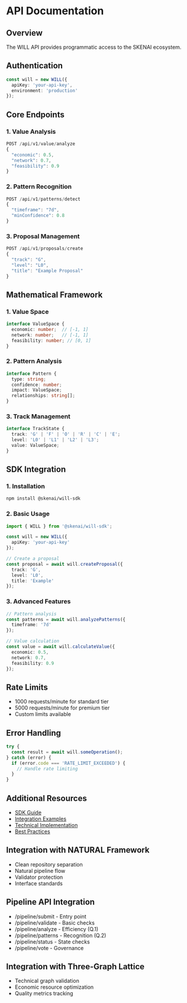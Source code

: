 # API Documentation

## Overview
The WILL API provides programmatic access to the SKENAI ecosystem.

## Authentication
```typescript
const will = new WILL({
  apiKey: 'your-api-key',
  environment: 'production'
});
```

## Core Endpoints

### 1. Value Analysis
```typescript
POST /api/v1/value/analyze
{
  "economic": 0.5,
  "network": 0.7,
  "feasibility": 0.9
}
```

### 2. Pattern Recognition
```typescript
POST /api/v1/patterns/detect
{
  "timeframe": "7d",
  "minConfidence": 0.8
}
```

### 3. Proposal Management
```typescript
POST /api/v1/proposals/create
{
  "track": "G",
  "level": "L0",
  "title": "Example Proposal"
}
```

## Mathematical Framework

### 1. Value Space
```typescript
interface ValueSpace {
  economic: number;  // [-1, 1]
  network: number;   // [-1, 1]
  feasibility: number; // [0, 1]
}
```

### 2. Pattern Analysis
```typescript
interface Pattern {
  type: string;
  confidence: number;
  impact: ValueSpace;
  relationships: string[];
}
```

### 3. Track Management
```typescript
interface TrackState {
  track: 'G' | 'F' | 'O' | 'R' | 'C' | 'E';
  level: 'L0' | 'L1' | 'L2' | 'L3';
  value: ValueSpace;
}
```

## SDK Integration

### 1. Installation
```bash
npm install @skenai/will-sdk
```

### 2. Basic Usage
```typescript
import { WILL } from '@skenai/will-sdk';

const will = new WILL({
  apiKey: 'your-api-key'
});

// Create a proposal
const proposal = await will.createProposal({
  track: 'G',
  level: 'L0',
  title: 'Example'
});
```

### 3. Advanced Features
```typescript
// Pattern analysis
const patterns = await will.analyzePatterns({
  timeframe: '7d'
});

// Value calculation
const value = await will.calculateValue({
  economic: 0.5,
  network: 0.7,
  feasibility: 0.9
});
```

## Rate Limits
- 1000 requests/minute for standard tier
- 5000 requests/minute for premium tier
- Custom limits available

## Error Handling
```typescript
try {
  const result = await will.someOperation();
} catch (error) {
  if (error.code === 'RATE_LIMIT_EXCEEDED') {
    // Handle rate limiting
  }
}
```

## Additional Resources
- [SDK Guide](SDK)
- [Integration Examples](Examples)
- [Technical Implementation](Technical-Implementation)
- [Best Practices](Best-Practices)


## Integration with NATURAL Framework
- Clean repository separation
- Natural pipeline flow
- Validator protection
- Interface standards

## Pipeline API Integration
- /pipeline/submit - Entry point
- /pipeline/validate - Basic checks
- /pipeline/analyze - Efficiency (Q.1)
- /pipeline/patterns - Recognition (Q.2)
- /pipeline/status - State checks
- /pipeline/vote - Governance

## Integration with Three-Graph Lattice
- Technical graph validation
- Economic resource optimization
- Quality metrics tracking
